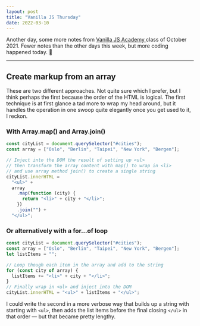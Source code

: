 ```yaml
---
layout: post
title: "Vanilla JS Thursday"
date: 2022-03-10
---
```


Another day, some more notes from [Vanilla JS Academy ](https://vanillajsacademy.com/) class of October 2021. Fewer notes than the other days this week, but more coding happened today. 🥳

---

## Create markup from an array

These are two different approaches. Not quite sure which I prefer, but I think perhaps the first because the order of the HTML is logical. The first technique is at first glance a tad more to wrap my head around, but it handles the operation in one swoop quite elegantly once you get used to it, I reckon.

### With Array.map() and Array.join()

```js
const cityList = document.querySelector("#cities");
const array = ["Oslo", "Berlin", "Taipei", "New York", "Bergen"];

// Inject into the DOM the result of setting up <ul>
// then transform the array content with map() to wrap in <li>
// and use array method join() to create a single string
cityList.innerHTML =
  "<ul>" +
  array
    .map(function (city) {
      return "<li>" + city + "</li>";
    })
    .join("") +
  "</ul>";
```

### Or alternatively with a for...of loop

```js
const cityList = document.querySelector("#cities");
const array = ["Oslo", "Berlin", "Taipei", "New York", "Bergen"];
let listItems = "";

// Loop though each item in the array and add to the string
for (const city of array) {
  listItems += "<li>" + city + "</li>";
}
// Finally wrap in <ul> and inject into the DOM
cityList.innerHTML = "<ul>" + listItems + "</ul>";
```

I could write the second in a more verbose way that builds up a string with starting with `<ul>`, then adds the list items before the final closing `</ul>` in that order — but that became pretty lengthy.

